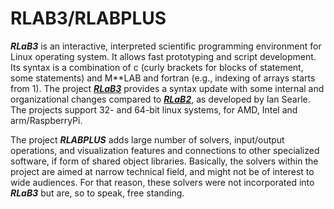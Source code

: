 # RLAB3/RLABPLUS

**_RLaB3_** is an interactive, interpreted scientific programming environment for Linux operating system. 
It allows fast prototyping and script development. 
Its syntax is a combination of c (curly brackets for blocks of statement, some statements) and M**LAB and fortran (e.g., indexing of arrays starts from 1).
The project 
[**_RLaB3_**](https://sourceforge.net/projects/rlabplus) 
provides a syntax update with some internal and organizational changes compared to 
[**_RLaB2_**](https://rlab.sourceforge.net), as developed by Ian Searle.
The projects support 32- and 64-bit linux systems, for AMD, Intel and arm/RaspberryPi.

The project **_RLABPLUS_** adds large number of solvers, input/output operations, and visualization features and connections to other specialized software,
if form of shared object libraries.
Basically, the solvers within the project are aimed at narrow technical field, and might not be of interest to wide audiences. 
For that reason, these solvers were not incorporated into **_RLaB3_** but are, so to speak, free standing.

